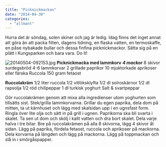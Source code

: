 ```yaml
---
title: "Picknickmackan"
date: "2014-04-30"
categories: 
  - "allmant"
---
```


Hurra det är söndag, solen skiner och jag är ledig. Idag finns det inget annat att göra än att packa filten, dagens tidning, en flaska vatten, en termoskaffe, en påse nybakade bullar och dessa finfina picknickmackor. Sätta sig på en plätt i Kungsparken och bara vara. Do it!  
  
![20140504-092153.jpg](/static/img/20140504-092153.jpg)
**Picknickmacka med lammkorv** **_4 mackor_** 8 skivor surdegsbröd 4-6 lammkorvar 2 grillade paprikor 10 mjuktorkade aprikoser eller färska Ruccola 150 gram fetaost

**Ruccolakräm** 1/2 liter ruccola 1/2 vitlöksklyfta 1/2 dl solroskärnor 1/2 dl rapsolja 1/2 röd chilipeppar 1 dl turkisk yoghurt Salt & svartpeppar

Gör ruccolakrämen genom att mixa alla ingredienser utom yoghurten som tillsätts sist. Stek/grilla lammkorvarna. Grillar du egen paprika, dela dom på mitten, ta ut kärnhuset och lägg med skalsidan upp i en ugnsfast form. Ringla över lite olja och sätt in på grill i ugnen. Paprikorna ska bli svarta i skalet. Ta sen ut dom och skölj i kallt vatten och dra bort skalet. Dela varje halva i tre bitar. Bre på ruccolakrämen på alla 8 skivorna, lägg 4 skivor åt sidan. Lägg på paprika, fördela fetaost, ruccola och aprikoser på mackorna. Dela korvarna på längden och lägg på mackorna. Lägg på toppmackan och slå in i smörgåspapper.
